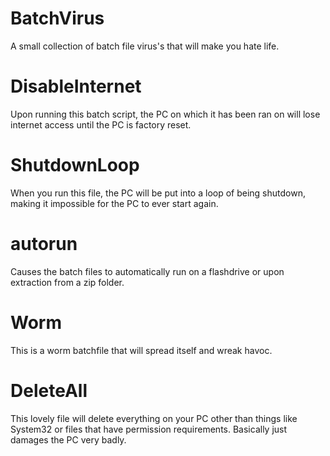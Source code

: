 # BatchVirus
A small collection of batch file virus's that will make you hate life.



# **DisableInternet**
Upon running this batch script, the PC on which it has been ran on will lose internet access until the PC is factory reset.



# **ShutdownLoop**
When you run this file, the PC will be put into a loop of being shutdown, making it impossible for the PC to ever start again.



# **autorun**
Causes the batch files to automatically run on a flashdrive or upon extraction from a zip folder.



# **Worm**
This is a worm batchfile that will spread itself and wreak havoc.



# **DeleteAll**
This lovely file will delete everything on your PC other than things like System32 or files that have permission requirements. Basically just damages the PC very badly.
